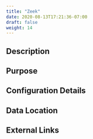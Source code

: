 ```yaml
---
title: "Zeek"
date: 2020-08-13T17:21:36-07:00
draft: false
weight: 14
---
```


## Description

## Purpose

## Configuration Details

## Data Location

## External Links  